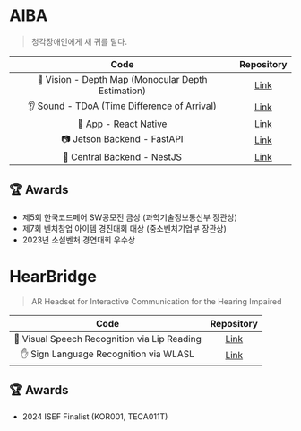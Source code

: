 # AIBA
> 청각장애인에게 새 귀를 달다.

| Code    | Repository    |
| :---:   | :---:         |
| 👀 Vision - Depth Map (Monocular Depth Estimation) | [Link](https://github.com/team-ruku/aiba-vision) |
| 👂 Sound - TDoA (Time Difference of Arrival) | [Link](https://github.com/team-ruku/aiba-sound) 
| 📱 App - React Native | [Link](https://github.com/team-ruku/aiba-app) |
| 📷 Jetson Backend - FastAPI | [Link](https://github.com/team-ruku/aiba-jetson-backend) |
| 🎯 Central Backend - NestJS | [Link](https://github.com/team-ruku/aiba-central-backend) |

## 🏆 Awards
- 제5회 한국코드페어 SW공모전 금상 (과학기술정보통신부 장관상)
- 제7회 벤처창업 아이템 경진대회 대상 (중소벤처기업부 장관상)
- 2023년 소셜벤처 경연대회 우수상



# HearBridge
> AR Headset for Interactive Communication for the Hearing Impaired

| Code    | Repository    |
| :---:   | :---:         |
| 👄 Visual Speech Recognition via Lip Reading | [Link](https://github.com/team-ruku/hearbridge-vsr) |
| ✋ Sign Language Recognition via WLASL | [Link](https://github.com/team-ruku/hearbridge-slr) |

## 🏆 Awards
- 2024 ISEF Finalist (KOR001, TECA011T)
